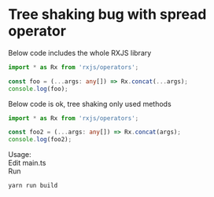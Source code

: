 # Tree shaking bug with spread operator


Below code includes the whole RXJS library
```ts
import * as Rx from 'rxjs/operators';

const foo = (...args: any[]) => Rx.concat(...args);
console.log(foo);
```

Below code is ok, tree shaking only used methods
```ts
import * as Rx from 'rxjs/operators';

const foo2 = (...args: any[]) => Rx.concat(args);
console.log(foo2);

```

Usage:   
Edit main.ts  
Run  

```
yarn run build

```